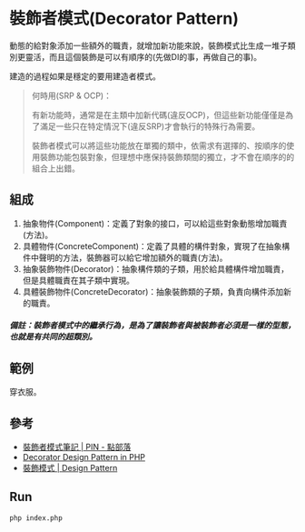 # 裝飾者模式(Decorator Pattern)
動態的給對象添加一些額外的職責，就增加新功能來說，裝飾模式比生成一堆子類別更靈活，而且這個裝飾是可以有順序的(先做DI的事，再做自己的事)。

建造的過程如果是穩定的要用建造者模式。

> 何時用(SRP & OCP)：
>
> 有新功能時，通常是在主類中加新代碼(違反OCP)，但這些新功能僅僅是為了滿足一些只在特定情況下(違反SRP)才會執行的特殊行為需要。
>
> 裝飾者模式可以將這些功能放在單獨的類中，依需求有選擇的、按順序的使用裝飾功能包裝對象，但理想中應保持裝飾類間的獨立，才不會在順序的的組合上出錯。

## 組成
1. 抽象物件(Component)：定義了對象的接口，可以給這些對象動態增加職責(方法)。
2. 具體物件(ConcreteComponent)：定義了具體的構件對象，實現了在抽象構件中聲明的方法，裝飾器可以給它增加額外的職責(方法)。
3. 抽象裝飾物件(Decorator)：抽象構件類的子類，用於給具體構件增加職責，但是具體職責在其子類中實現。
4. 具體裝飾物件(ConcreteDecorator)：抽象裝飾類的子類，負責向構件添加新的職責。

##### 備註：裝飾者模式中的繼承行為，是為了讓裝飾者與被裝飾者必須是一樣的型態，也就是有共同的超類別。

## 範例
穿衣服。

## 參考
- [裝飾者模式筆記 | PIN - 點部落](https://dotblogs.com.tw/pin0513/archive/2010/01/04/12779.aspx)
- [Decorator Design Pattern in PHP](https://sourcemaking.com/design_patterns/decorator/php)
- [裝飾模式 | Design Pattern](https://rongli.gitbooks.io/design-pattern/content/chapter8.html)

## Run
```
php index.php
```

